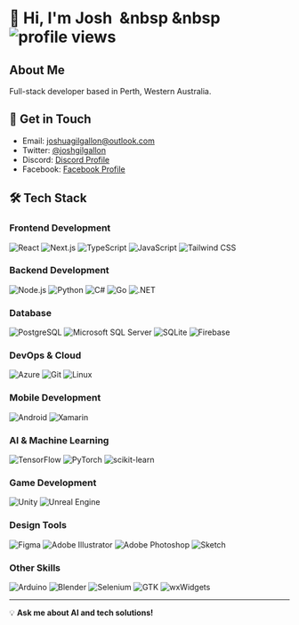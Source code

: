 # 👋 Hi, I'm Josh &nbsp;&nbsp&nbsp;&nbsp <img src="https://komarev.com/ghpvc/?username=joshuagilgallon&label=Profile%20views&color=0e75b6&style=flat" alt="profile views" />

## About Me
Full-stack developer based in Perth, Western Australia.

## 💬 Get in Touch
- Email: joshuagilgallon@outlook.com
- Twitter: [@joshgilgallon](https://twitter.com/joshgilgallon)
- Discord: [Discord Profile](https://discord.com/users/985064786473668618)
- Facebook: [Facebook Profile](https://fb.com/61551016299002)

## 🛠️ Tech Stack

### Frontend Development
![React](https://img.shields.io/badge/-React-61DAFB?style=flat-square&logo=react&logoColor=black)
![Next.js](https://img.shields.io/badge/-Next.js-000000?style=flat-square&logo=next.js&logoColor=white)
![TypeScript](https://img.shields.io/badge/-TypeScript-3178C6?style=flat-square&logo=typescript&logoColor=white)
![JavaScript](https://img.shields.io/badge/-JavaScript-F7DF1E?style=flat-square&logo=javascript&logoColor=black)
![Tailwind CSS](https://img.shields.io/badge/-Tailwind_CSS-38B2AC?style=flat-square&logo=tailwind-css&logoColor=white)

### Backend Development
![Node.js](https://img.shields.io/badge/-Node.js-339933?style=flat-square&logo=node.js&logoColor=white)
![Python](https://img.shields.io/badge/-Python-3776AB?style=flat-square&logo=python&logoColor=white)
![C#](https://img.shields.io/badge/-C%23-239120?style=flat-square&logo=c-sharp&logoColor=white)
![Go](https://img.shields.io/badge/-Go-00ADD8?style=flat-square&logo=go&logoColor=white)
![.NET](https://img.shields.io/badge/-.NET-512BD4?style=flat-square&logo=.net&logoColor=white)

### Database
![PostgreSQL](https://img.shields.io/badge/-PostgreSQL-336791?style=flat-square&logo=postgresql&logoColor=white)
![Microsoft SQL Server](https://img.shields.io/badge/-SQL_Server-CC2927?style=flat-square&logo=microsoft-sql-server&logoColor=white)
![SQLite](https://img.shields.io/badge/-SQLite-003B57?style=flat-square&logo=sqlite&logoColor=white)
![Firebase](https://img.shields.io/badge/-Firebase-FFCA28?style=flat-square&logo=firebase&logoColor=black)

### DevOps & Cloud
![Azure](https://img.shields.io/badge/-Azure-0089D6?style=flat-square&logo=microsoft-azure&logoColor=white)
![Git](https://img.shields.io/badge/-Git-F05032?style=flat-square&logo=git&logoColor=white)
![Linux](https://img.shields.io/badge/-Linux-FCC624?style=flat-square&logo=linux&logoColor=black)

### Mobile Development
![Android](https://img.shields.io/badge/-Android-3DDC84?style=flat-square&logo=android&logoColor=white)
![Xamarin](https://img.shields.io/badge/-Xamarin-3498DB?style=flat-square&logo=xamarin&logoColor=white)

### AI & Machine Learning
![TensorFlow](https://img.shields.io/badge/-TensorFlow-FF6F00?style=flat-square&logo=tensorflow&logoColor=white)
![PyTorch](https://img.shields.io/badge/-PyTorch-EE4C2C?style=flat-square&logo=pytorch&logoColor=white)
![scikit-learn](https://img.shields.io/badge/-scikit_learn-F7931E?style=flat-square&logo=scikit-learn&logoColor=white)

### Game Development
![Unity](https://img.shields.io/badge/-Unity-000000?style=flat-square&logo=unity&logoColor=white)
![Unreal Engine](https://img.shields.io/badge/-Unreal_Engine-313131?style=flat-square&logo=unreal-engine&logoColor=white)

### Design Tools
![Figma](https://img.shields.io/badge/-Figma-F24E1E?style=flat-square&logo=figma&logoColor=white)
![Adobe Illustrator](https://img.shields.io/badge/-Illustrator-FF9A00?style=flat-square&logo=adobe-illustrator&logoColor=white)
![Adobe Photoshop](https://img.shields.io/badge/-Photoshop-31A8FF?style=flat-square&logo=adobe-photoshop&logoColor=white)
![Sketch](https://img.shields.io/badge/-Sketch-F7B500?style=flat-square&logo=sketch&logoColor=black)

### Other Skills
![Arduino](https://img.shields.io/badge/-Arduino-00979D?style=flat-square&logo=arduino&logoColor=white)
![Blender](https://img.shields.io/badge/-Blender-F5792A?style=flat-square&logo=blender&logoColor=white)
![Selenium](https://img.shields.io/badge/-Selenium-43B02A?style=flat-square&logo=selenium&logoColor=white)
![GTK](https://img.shields.io/badge/-GTK-4A90E2?style=flat-square&logo=gtk&logoColor=white)
![wxWidgets](https://img.shields.io/badge/-wxWidgets-007ACC?style=flat-square&logo=wxwidgets&logoColor=white)

---

💡 **Ask me about AI and tech solutions!**

